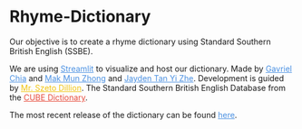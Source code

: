 # Rhyme-Dictionary
<p>Our objective is to create a rhyme dictionary using Standard Southern British English (SSBE).</p>
We are using <a href="https://streamlit.io" target="_blank" style="color: #4A90E2;">Streamlit</a> to visualize and host our dictionary.
Made by 
<a href="https://sites.google.com/view/gavrielchia/" target="_blank" style="color: #4A90E2;">Gavriel Chia</a> and 
<a href="https://sites.google.com/view/test/" target="_blank" style="color: #4A90E2;">Mak Mun Zhong</a> and  
<a href="https://sites.google.com/view/test/" target="_blank" style="color: #4A90E2;">Jayden Tan Yi Zhe</a></h3>. Development is guided by <a href="https://www.instagram.com/szetodl/" target="_blank" style="color: #F1C40F;">Mr. Szeto Dillion</a></h4>. The Standard Southern British English Database from the <a href="http://seas.elte.hu/cube/" target="_blank" style="color: #E74C3C;">CUBE Dictionary</a></h4>.

The most recent release of the dictionary can be found <a href="https://stackoverflow.com/questions/77840571/the-app-has-not-been-released-on-appgallery-error-on-inappcomment-huawei-reque" target="_blank" style="color: #4A90E2;">here</a>.

